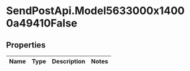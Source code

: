 # SendPostApi.Model5633000x14000a49410False

## Properties
Name | Type | Description | Notes
------------ | ------------- | ------------- | -------------


